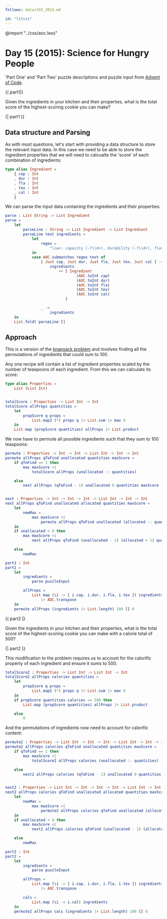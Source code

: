 ```yaml
---
follows: data/d15_2015.md

id: "litvis"
---
```


@import "../css/aoc.less"

# Day 15 (2015): Science for Hungry People

'Part One' and 'Part Two' puzzle descriptions and puzzle input from [Advent of Code](https://adventofcode.com/2015/day/15).

{( part1|}

Given the ingredients in your kitchen and their properties, what is the total score of the highest-scoring cookie you can make?

{| part1 )}

## Data structure and Parsing

As with most questions, let's start with providing a data structure to store the relevant input data.
In this case we need to be able to store the ingredient properties that we will need to calcualte the 'score' of each combination of ingredients:

```elm {l}
type alias Ingredient =
    { cap : Int
    , dur : Int
    , fla : Int
    , tex : Int
    , cal : Int
    }
```

We can parse the input data containing the ingredients and their properties:

```elm {l}
parse : List String -> List Ingredient
parse =
    let
        parseLine : String -> List Ingredient -> List Ingredient
        parseLine text ingredients =
            let
                regex =
                    "\\w+: capacity (-?\\d+), durability (-?\\d+), flavor (-?\\d+), texture (-?\\d+), calories (-?\\d+)"
            in
            case AOC.submatches regex text of
                [ Just cap, Just dur, Just fla, Just tex, Just cal ] ->
                    ingredients
                        ++ [ Ingredient
                                (AOC.toInt cap)
                                (AOC.toInt dur)
                                (AOC.toInt fla)
                                (AOC.toInt tex)
                                (AOC.toInt cal)
                           ]

                _ ->
                    ingredients
    in
    List.foldl parseLine []
```

## Approach

This is a version of the [knapsack problem](https://en.wikipedia.org/wiki/Knapsack_problem) and involves finding all the permutations of ingredients that could sum to 100.

Any one recipe will contain a list of ingredient properties scaled by the number of teaspoons of each ingredient. From this we can calculate its score:

```elm {l}
type alias Properties =
    List (List Int)


totalScore : Properties -> List Int -> Int
totalScore allProps quantities =
    let
        propScore q props =
            List.map2 (*) props q |> List.sum |> max 0
    in
    List.map (propScore quantities) allProps |> List.product
```

We now have to permute all possible ingredients such that they sum to 100 teaspoons:

```elm {l}
permute : Properties -> Int -> Int -> List Int -> Int -> Int
permute allProps qToFind unallocated quantities maxScore =
    if qToFind == 1 then
        max maxScore <|
            totalScore allProps (unallocated :: quantities)

    else
        next allProps (qToFind - 1) unallocated 0 quantities maxScore


next : Properties -> Int -> Int -> Int -> List Int -> Int -> Int
next allProps qToFind unallocated allocated quantities maxScore =
    let
        newMax =
            max maxScore <|
                permute allProps qToFind unallocated (allocated :: quantities) maxScore
    in
    if unallocated > 0 then
        max maxScore <|
            next allProps qToFind (unallocated - 1) (allocated + 1) quantities newMax

    else
        newMax
```

```elm {l r}
part1 : Int
part1 =
    let
        ingredients =
            parse puzzleInput

        allProps =
            List.map (\i -> [ i.cap, i.dur, i.fla, i.tex ]) ingredients
                |> AOC.transpose
    in
    permute allProps (ingredients |> List.length) 100 [] 0
```

{( part2 |}

Given the ingredients in your kitchen and their properties, what is the total score of the highest-scoring cookie you can make with a calorie total of 500?

{| part2 )}

This modification to the problem requires us to account for the calorific property of each ingredient and ensure it sums to 500.

```elm {l}
totalScore2 : Properties -> List Int -> List Int -> Int
totalScore2 allProps calories quantities =
    let
        propScore q props =
            List.map2 (*) props q |> List.sum |> max 0
    in
    if propScore quantities calories == 500 then
        List.map (propScore quantities) allProps |> List.product

    else
        0
```

And the permutations of ingredients now need to account for calorific content:

```elm {l}
permute2 : Properties -> List Int -> Int -> Int -> List Int -> Int -> Int
permute2 allProps calories qToFind unallocated quantities maxScore =
    if qToFind == 1 then
        max maxScore <|
            totalScore2 allProps calories (unallocated :: quantities)

    else
        next2 allProps calories (qToFind - 1) unallocated 0 quantities maxScore


next2 : Properties -> List Int -> Int -> Int -> Int -> List Int -> Int -> Int
next2 allProps calories qToFind unallocated allocated quantities maxScore =
    let
        newMax =
            max maxScore <|
                permute2 allProps calories qToFind unallocated (allocated :: quantities) maxScore
    in
    if unallocated > 0 then
        max maxScore <|
            next2 allProps calories qToFind (unallocated - 1) (allocated + 1) quantities newMax

    else
        newMax
```

```elm {l r}
part2 : Int
part2 =
    let
        ingredients =
            parse puzzleInput

        allProps =
            List.map (\i -> [ i.cap, i.dur, i.fla, i.tex ]) ingredients
                |> AOC.transpose

        cals =
            List.map (\i -> i.cal) ingredients
    in
    permute2 allProps cals (ingredients |> List.length) 100 [] 0
```
